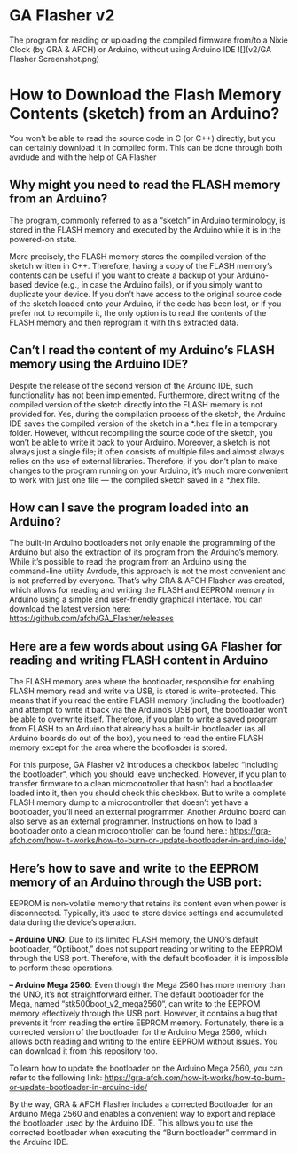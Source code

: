 # GA Flasher v2
The program for reading or uploading the compiled firmware from/to a Nixie Clock (by GRA & AFCH) or Arduino, without using Arduino IDE
![](v2/GA Flasher Screenshot.png)

# How to Download the Flash Memory Contents (sketch) from an Arduino?
You won't be able to read the source code in C (or C++) directly, but you can certainly download it in compiled form. This can be done through both avrdude and with the help of GA Flasher

## Why might you need to read the FLASH memory from an Arduino?

The program, commonly referred to as a “sketch” in Arduino terminology, is stored in the FLASH memory and executed by the Arduino while it is in the powered-on state.

More precisely, the FLASH memory stores the compiled version of the sketch written in C++. Therefore, having a copy of the FLASH memory’s contents can be useful if you want to create a backup of your Arduino-based device (e.g., in case the Arduino fails), or if you simply want to duplicate your device. If you don’t have access to the original source code of the sketch loaded onto your Arduino, if the code has been lost, or if you prefer not to recompile it, the only option is to read the contents of the FLASH memory and then reprogram it with this extracted data.

## Can’t I read the content of my Arduino’s FLASH memory using the Arduino IDE?

Despite the release of the second version of the Arduino IDE, such functionality has not been implemented. Furthermore, direct writing of the compiled version of the sketch directly into the FLASH memory is not provided for. Yes, during the compilation process of the sketch, the Arduino IDE saves the compiled version of the sketch in a *.hex file in a temporary folder. However, without recompiling the source code of the sketch, you won’t be able to write it back to your Arduino. Moreover, a sketch is not always just a single file; it often consists of multiple files and almost always relies on the use of external libraries. Therefore, if you don’t plan to make changes to the program running on your Arduino, it’s much more convenient to work with just one file — the compiled sketch saved in a *.hex file.

## How can I save the program loaded into an Arduino?

The built-in Arduino bootloaders not only enable the programming of the Arduino but also the extraction of its program from the Arduino’s memory. While it’s possible to read the program from an Arduino using the command-line utility Avrdude, this approach is not the most convenient and is not preferred by everyone. That’s why GRA & AFCH Flasher was created, which allows for reading and writing the FLASH and EEPROM memory in Arduino using a simple and user-friendly graphical interface. You can download the latest version here:  https://github.com/afch/GA_Flasher/releases

## Here are a few words about using GA Flasher for reading and writing FLASH content in Arduino

The FLASH memory area where the bootloader, responsible for enabling FLASH memory read and write via USB, is stored is write-protected. This means that if you read the entire FLASH memory (including the bootloader) and attempt to write it back via the Arduino’s USB port, the bootloader won’t be able to overwrite itself. Therefore, if you plan to write a saved program from FLASH to an Arduino that already has a built-in bootloader (as all Arduino boards do out of the box), you need to read the entire FLASH memory except for the area where the bootloader is stored.

For this purpose, GA Flasher v2 introduces a checkbox labeled “Including the bootloader“, which you should leave unchecked. However, if you plan to transfer firmware to a clean microcontroller that hasn’t had a bootloader loaded into it, then you should check this checkbox. But to write a complete FLASH memory dump to a microcontroller that doesn’t yet have a bootloader, you’ll need an external programmer. Another Arduino board can also serve as an external programmer. Instructions on how to load a bootloader onto a clean microcontroller can be found here.: https://gra-afch.com/how-it-works/how-to-burn-or-update-bootloader-in-arduino-ide/

## Here’s how to save and write to the EEPROM memory of an Arduino through the USB port:

EEPROM is non-volatile memory that retains its content even when power is disconnected. Typically, it’s used to store device settings and accumulated data during the device’s operation.

**– Arduino UNO**: Due to its limited FLASH memory, the UNO’s default bootloader, “Optiboot,” does not support reading or writing to the EEPROM through the USB port. Therefore, with the default bootloader, it is impossible to perform these operations.

**– Arduino Mega 2560**: Even though the Mega 2560 has more memory than the UNO, it’s not straightforward either. The default bootloader for the Mega, named “stk500boot_v2_mega2560“, can write to the EEPROM memory effectively through the USB port. However, it contains a bug that prevents it from reading the entire EEPROM memory. Fortunately, there is a corrected version of the bootloader for the Arduino Mega 2560, which allows both reading and writing to the entire EEPROM without issues. You can download it from this repository too.

To learn how to update the bootloader on the Arduino Mega 2560, you can refer to the following link:
https://gra-afch.com/how-it-works/how-to-burn-or-update-bootloader-in-arduino-ide/

By the way, GRA & AFCH Flasher includes a corrected Bootloader for an Arduino Mega 2560 and enables a convenient way to export and replace the bootloader used by the Arduino IDE. This allows you to use the corrected bootloader when executing the “Burn bootloader” command in the Arduino IDE.
